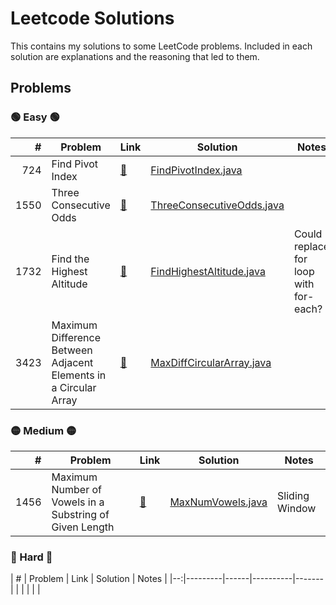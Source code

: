 <H1> Leetcode Solutions </H1> 
This contains my solutions to some LeetCode problems. Included in each solution are explanations and the reasoning that led to them. 



<H2> Problems </H2>

<H3> 🟢 Easy 🟢 </H3>

| # | Problem | Link | Solution | Notes |
|--:|---------|------|----------|-------|
| 724 | Find Pivot Index | [🔗](https://leetcode.com/problems/find-pivot-index/) | [FindPivotIndex.java](src/Easy/FindPivotIndex_724.java)| |
| 1550 | Three Consecutive Odds | [🔗](https://leetcode.com/problems/three-consecutive-odds/description/) | [ThreeConsecutiveOdds.java](src/Easy/ThreeConsecutiveOdds_1550.java) | |
| 1732 | Find the Highest Altitude |[🔗](https://leetcode.com/problems/find-the-highest-altitude/) | [FindHighestAltitude.java](src/Easy/FindHighestAltitude_1732.java) | Could replace for loop with for-each? |
| 3423 |Maximum Difference Between Adjacent Elements in a Circular Array| [🔗](https://leetcode.com/problems/maximum-difference-between-adjacent-elements-in-a-circular-array/description/) | [MaxDiffCircularArray.java](src/Easy/MaxDiffCircularArray_3423.java) |  |


<H3> 🟡 Medium 🟡 </H3>

| # | Problem | Link | Solution | Notes |
|--:|---------|------|----------|-------|
| 1456 | Maximum Number of Vowels in a Substring of Given Length | [🔗](https://leetcode.com/problems/maximum-number-of-vowels-in-a-substring-of-given-length/description/) | [MaxNumVowels.java](src/Medium/MaxNumVowels_1456.java)| Sliding Window |

<H3> 🔴 Hard 🔴 </H3>
| # | Problem | Link | Solution | Notes |
|--:|---------|------|----------|-------|
| |  | |  |
